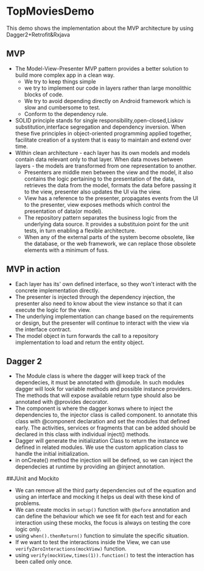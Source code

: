 # TopMoviesDemo
This demo shows the implementation about the MVP architecture by using Dagger2+Retrofit&amp;Rxjava

## MVP

- The Model-View-Presenter MVP pattern provides a better solution to build more complex app in a clean way. 
	- 	We try to keep things simple
	- 	we try to implement our code in layers rather than large monolithic blocks of code. 
	- 	We try to avoid depending directly on Android framework which is slow and cumbersome to test. 
	- 	Conform to the dependency rule.
- SOLID principle stands for single responsibility,open-closed,Liskov substitution,interface segregation and dependency inversion. When these five principles in object-oriented programming applied together, facilitate creation of a system that is easy to maintain and extend over time.
- Within clean architecture - each layer has its own models and models contain data relevant only to that layer. When data moves between layers - the models are transformed from one representation to another.
	- Presenters are middle men between the view and the model, it also contains the logic pertaining to the presentation of the data, retrieves the data from the model, formats the data before passing it to the view, presenter also updates the UI via the view.
	- View has a reference to the presenter, propagates events from the UI to the presenter, view exposes methods which control the presentation of data(or model).
	- The repository pattern separates the business logic from the underlying data source. It provides a substituion point for the unit tests, in turn enabling a flexible architecture.
	- When any of the external parts of the system become obsolete, like the database, or the web framework, we can replace those obsolete elements with a minimum of fuss.

## MVP in action
- Each layer has its' own defined interface, so they won't interact with the concrete implementation directly. 
- The presenter is injected through the dependency injection, the presenter also need to know about the view instance so that it can execute the logic for the view.
- The underlying implementation can change based on the requirements or design, but the presenter will continue to interact with the view via the interface contract.
- The model object in turn forwards the call to a repository implementation to load and return the entity object.

## Dagger 2
- The Module class is where the dagger will keep track of the dependecies, it must be annotated with @module. In such modules dagger will look for variable methods and possible instance providers. The methods that will expose available return type should also be annotated with @provides decorator.
- The component is where the dagger konws where to inject the dependencies to, the injector class is called component. to annotate this class with @component declaration and set the modules that defined early. The activities, services or fragments that can be added should be declared in this class with individual inject() methods.
- Dagger will generate the initialization Class to return the instance we defined in related modules. We use the custom application class to handle the initial initialization.
- in onCreate() method the injection will be defined, so we can inject the dependecies at runtime by providing an @inject annotation.

##JUnit and Mockito
- We can remove all the third party dependencies out of the equation and using an interface and mocking it helps us deal with these kind of problems.
- We can create mocks in `setup()` function with `@before` annotation and can define the behaviour which we see fit for each test and for each interaction using these mocks, the focus is always on testing the core logic only.
- using `when().thenReturn()` function to simulate the specific situation.
- If we want to test the interactions inside the View, we can use `verifyZeroInteractions(mockView)` function.
- using `verify(mockView,times(1)).function()` to test the interaction has been called only once.
